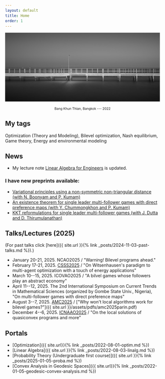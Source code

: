 ```yaml
---
layout: default
title: Home
order: 1
---
```


<!-- Google tag (gtag.js) -->
<script async src="https://www.googletagmanager.com/gtag/js?id=G-YDJ2EH8F91"></script>
<script>
  window.dataLayer = window.dataLayer || [];
  function gtag(){dataLayer.push(arguments);}
  gtag('js', new Date());

  gtag('config', 'G-YDJ2EH8F91');
</script>


![renewable](/assets/images/bkt.jpg)
<center><p style="font-size:8pt;"> Bang Khun Thian, Bangkok --- 2022 </p></center>

## My tags

Optimization (Theory and Modeling), Bilevel optimization, Nash equilibrium, Game theory, Energy and environmental modeling

## News

- My lecture note [Linear Algebra for Engineers]({{site.url}}/assets/pdfs/note-linear-alg.pdf) is updated.

### I have new preprints available:
- [Variational principles using a non-symmetric non-triangular distance (with N. Boonyam and P. Kumam)](https://arxiv.org/abs/2504.20575)
- [An existence theorem for single leader multi-follower games with direct preference maps (with Y. Chummongkhon and P. Kumam)](https://arxiv.org/abs/2504.03399)
- [KKT reformulations for single leader multi-follower games (with J. Dutta and D. Thirumulanathan)](https://arxiv.org/abs/2503.14962)

## Talks/Lectures (2025)

(For past talks click [here]({{ site.url }}{% link _posts/2024-11-03-past-talks.md %}).)

- January 20-21, 2025. NCAO2025 / "Warning! Bilevel programs ahead."
- February 17-21, 2025. [CSSS2025](https://math.sc.su.ac.th/csss2025/) / "On Witsenhausen's paradigm to multi-agent optimization with a touch of energy applications"
- March 10--15, 2025. ICOVAO2025 / "A bilvel games whose followers play an abstract economy"
- April 11--12, 2025. The 2nd International Symposium on Current Trends in Mathematical Sciences (organized by Gombe State Univ., Nigeria), "On multi-follower games with direct preference maps"
- August 3--7, 2025. [AMC2025](https://amc2025.pythonanywhere.com/home) / ["Why won't local algorithms work for bilevel games?"]({{ site.url }}/assets/pdfs/amc2025parin.pdf)
- December 4--6, 2025. [ICNAAO2025](https://sites.google.com/iitj.ac.in/icnaao-2025/home) / "On the local solutions of quasiconvex programs and more"

## Portals

- [Optimization]({{ site.url}}{% link _posts/2022-08-01-optim.md %})
- [Linear Algebra]({{ site.url }}{% link _posts/2022-08-03-linalg.md %})
- [Probability Theory (Undergraduate first course)]({{ site.url }}{% link _posts/2025-01-05-proba.md %})
- [Convex Analysis in Geodesic Spaces]({{ site.url}}{% link _posts/2022-01-05-geodesic-convex-analysis.md %})
